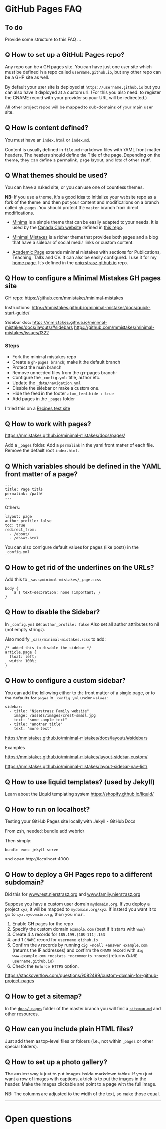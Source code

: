 # GitHub Pages FAQ

## To do
Provide some structure to this FAQ ...

## Q How to set up a GitHub Pages repo?

Any repo can be a GH pages site. You can have just one user site which must be defined in a repo called `username.github.io`, but any other repo can be a GHP site as well. 

By default your user site is deployed at `https://username.github.io` but you can also have it deployed at a custom url. (For this you also need. to register the CNAME record with your provider so your URL will be redirected.)

All other project repos will be mapped to sub-domains of your main user site.

## Q How is content defined?

You must have an `index.html` or `index.md`.

Content is usually defined in `file.md` markdown files with YAML front matter headers. The headers should define the Title of the page. Depending on the theme, they can define a permalink, page layout, and lots of other stuff.

## Q What themes should be used?

You can have a naked site, or you can use one of countless themes.

**NB:** If you use a theme, it's a good idea to initialize your website repo as a fork of the theme, and then put your content and modifications on a branch called `gh-pages`. You should protect the `master` branch from direct modifications.

- [Minima](https://github.com/jekyll/minima) is a simple theme that can be easily adapted to your needs. It is used by the [Canada Club website](https://canadaclub.ch) defined in [this repo](https://github.com/canadaclub/canadaclub.github.io).

- [Minimal Mistakes](https://github.com/mmistakes/minimal-mistakes) is a richer theme that provides both pages and a blog that have a sidebar of social media links or custom content.

- [Academic Page](https://github.com/academicpages/academicpages.github.io) extends minimal mistakes with sections for Publications, Teaching, Talks and CV. It can also be easily configured. I use it for my [home page](https://www.oscar.nierstrasz.org). It's defined in the [onierstrasz.github.io](https://github.com/onierstrasz/onierstrasz.github.io) repo.

## Q How to configure a Minimal Mistakes GH pages site

GH repo:
https://github.com/mmistakes/minimal-mistakes

Instructions:
https://mmistakes.github.io/minimal-mistakes/docs/quick-start-guide/

Sidebar doc:
https://mmistakes.github.io/minimal-mistakes/docs/layouts/#sidebars
https://github.com/mmistakes/minimal-mistakes/issues/1322

### Steps
- Fork the minimal mistakes repo
- Create a `gh-pages branch`; make it the default branch
- Protect the main branch
- Remove unneeded files from the gh-pages branch-
- Configure the `_config.yml`: title, author etc.
- Update the `_data/navigation.yml`
- Disable the sidebar or make a custom one.
- Hide the feed in the footer `atom_feed.hide : true`
- Add pages in the `_pages` folder

I tried this on a [Recipes test site](https://github.com/onierstrasz/recipes.github.io)

## Q How to work with pages?

https://mmistakes.github.io/minimal-mistakes/docs/pages/

Add a `_pages` folder.
Add a `permalink` in the yaml front matter of each file.
Remove the default root `index.html`.

## Q Which variables should be defined in the YAML front matter of a page?

```
---
title: Page title
permalink: /path/
---
```

Others:
```
layout: page
author_profile: false
toc: true
redirect_from: 
  - /about/
  - /about.html
```

You can also configure default values for pages (like posts) in the `_config.yml`

## Q How to get rid of the underlines on the URLs?

Add this to `_sass/minimal-mistakes/_page.scss`

```
body {
	a { text-decoration: none !important; }
}
```

## Q How to disable the Sidebar?
In `_config.yml` set `author_profile: false`
Also set all author attributes to nil (not empty strings).

Also modify `_sass/minimal-mistakes.scss` to add:
```
/* added this to disable the sidebar */
article.page {
  float: left;
  width: 100%;
}
```

## Q How to configure a custom sidebar?

You can add the following either to the front matter of a single page, or to the defaults for `pages` in `_config.yml` under `values:`

```
sidebar:
  - title: "Nierstrasz Family website"
    image: /assets/images/crest-small.jpg
    text: "some sample text"
  - title: "another title"
    text: "more text"
```

https://mmistakes.github.io/minimal-mistakes/docs/layouts/#sidebars

Examples

https://mmistakes.github.io/minimal-mistakes/layout-sidebar-custom/

https://mmistakes.github.io/minimal-mistakes/layout-sidebar-nav-list/


## Q How to use liquid templates? (used by Jekyll)

Learn about the Liquid templating system
https://shopify.github.io/liquid/


## Q How to run on localhost?

Testing your GitHub Pages site locally with Jekyll - GitHub Docs

From zsh, needed: bundle add webrick

Then simply:

```
bundle exec jekyll serve
```

and open http://localhost:4000

## Q How to deploy a GH Pages repo to a different subdomain?

Did this for www.test.nierstrasz.org and www.family.nierstrasz.org

Suppose you have a custom user domain `mydomain.org`.
If you deploy a project `xyz`, it will be mapped to `mydomain.org/xyz`.
If instead you want it to go to `xyz.mydomain.org`, then you must:

1. Enable GH pages for the repo
2. Specify the custom domain `example.com` (best if it starts with `www`)
3. Create 4 `A` records for `185.199.[108-111].153` 
4. and 1 `CNAME` record for `username.github.io`
5. Confirm the `A` records by running `dig +noall +answer example.com` (returns the IP addresses) and confirm the `CNAME` record with `dig www.example.com +nostats +nocomments +nocmd` (returns `CNAME username.github.io`)
6. Check the `Enforce HTTPS` option.

https://stackoverflow.com/questions/9082499/custom-domain-for-github-project-pages

## Q How to get a sitemap?
In the [`docs/_pages`](https://github.com/mmistakes/minimal-mistakes/tree/master/docs/_pages) folder of the master branch you will find a [`sitemap.md`](https://github.com/mmistakes/minimal-mistakes/blob/master/docs/_pages/sitemap.md) and other resources.

## Q How can you include plain HTML files?

Just add them as top-level files or folders (i.e., not within `_pages` or other special folders).

## Q How to set up a photo gallery?

The easiest way is just to put images inside markdown tables.
If you just want a row of images with captions, a trick is to put the images in the header.
Make the images clickable and point to a page with the full image.

NB: The columns are adjusted to the width of the text, so make those equal.

---

# Open questions

